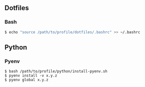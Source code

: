 ## Dotfiles

### Bash

```sh
$ echo "source /path/to/profile/dotfiles/.bashrc" >> ~/.bashrc
```

## Python

### Pyenv
```
$ bash /path/to/profile/python/install-pyenv.sh
$ pyenv install -v x.y.z
$ pyenv global x.y.z
```
